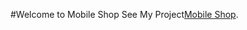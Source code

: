 #Welcome to Mobile Shop
See My Project[Mobile Shop](https://github.com/facebook/create-react-app).

